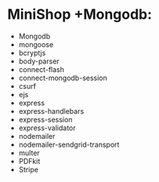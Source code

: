 # MiniShop +Mongodb:

* Mongodb
* mongoose
* bcryptjs
* body-parser
* connect-flash
* connect-mongodb-session
* csurf
* ejs
* express
* express-handlebars
* express-session
* express-validator
* nodemailer
* nodemailer-sendgrid-transport
* multer
* PDFkit
* Stripe
